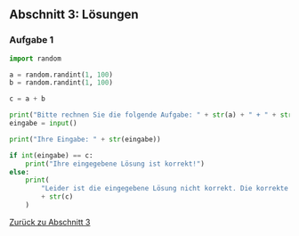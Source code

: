 ## Abschnitt 3: Lösungen
### Aufgabe 1

```python
import random

a = random.randint(1, 100)
b = random.randint(1, 100)

c = a + b

print("Bitte rechnen Sie die folgende Aufgabe: " + str(a) + " + " + str(b) + ": ")
eingabe = input()

print("Ihre Eingabe: " + str(eingabe))

if int(eingabe) == c:
    print("Ihre eingegebene Lösung ist korrekt!")
else:
    print(
        "Leider ist die eingegebene Lösung nicht korrekt. Die korrekte Lösung lautet: "
        + str(c)
    )
```

[Zurück zu Abschnitt 3](part3.md)